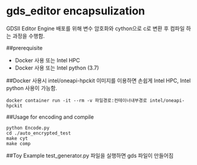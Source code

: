 # gds_editor encapsulization
GDSII Editor Engine 배포를 위해 변수 암호화와 cython으로 c로 변환 후 컴파일 하는 과정을 수행함.

##prerequisite
* Docker 사용 또는 Intel HPC
* Docker 사용 또는 Intel python (3.7)


##Docker 사용시
intel/oneapi-hpckit 이미지를 이용하면 손쉽게 Intel HPC, Intel python 사용이 가능함.
```shell
docker container run -it --rm -v 파일경로:컨테이너내부경로 intel/oneapi-hpckit
```

##Usage for encoding and compile
```shell
python Encode.py
cd ./auto_encrypted_test
make cyt
make comp
```

##Toy Example
test_generator.py 파일을 실행하면 gds 파일이 만들어짐
